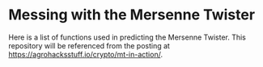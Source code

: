 # Messing with the Mersenne Twister

Here is a list of functions used in predicting the Mersenne Twister. This repository will be referenced from the posting at https://agrohacksstuff.io/crypto/mt-in-action/. 